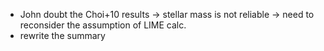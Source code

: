 - John doubt the Choi+10 results -> stellar mass is not reliable -> need to reconsider the assumption of LIME calc.
- rewrite the summary